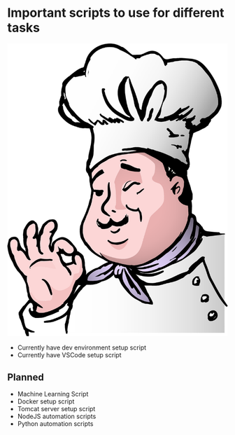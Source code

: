 # Important scripts to use for different tasks

![alt text](cartoon-chef.png "Chef")

- Currently have dev environment setup script
- Currently have VSCode setup script

## Planned

- Machine Learning Script
- Docker setup script
- Tomcat server setup script
- NodeJS automation scripts
- Python automation scripts
